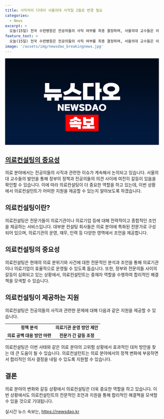 ```yaml
---
title: 사직처리 디데이 서울의대 사직일 2월로 변경 필요
categories:
  - News
excerpt: >
  오늘(15일) 전국 수련병원은 전공의들의 사직 여부를 최종 결정하며, 서울의대 교수들은 이에 대한 항의를 이어가고 있습니다. 전공의 복귀에 대한 불확실성이 여전히 높아, 복귀자가 소수일 것으로 예상됩니다. 지난 11일 기준으로 전공의 복귀율은 8%에 불과하여 의료공백 우려가 커지고 있습니다. 내일까지 전공의들의 사직 여부를 결정한 뒤, 하반기 전공의 모집 인원을 신청할 예정이며, 서울의대 교수들은 정부의 사직일자 처리 방침에 대해 강력한 의견을 제시하고 있습니다. 요약문에서 클릭 유도를 위해 의료공백 우려와 서울의대 교수들의 강력한 의견을 강조하는 것이 중요합니다.
feature_text: >
  오늘(15일) 전국 수련병원은 전공의들의 사직 여부를 최종 결정하며, 서울의대 교수들은 이에 대한 항의를 이어가고 있습니다. 전공의 복귀에 대한 불확실성이 여전히 높아, 복귀자가 소수일 것으로 예상됩니다. 지난 11일 기준으로 전공의 복귀율은 8%에 불과하여 의료공백 우려가 커지고 있습니다. 내일까지 전공의들의 사직 여부를 결정한 뒤, 하반기 전공의 모집 인원을 신청할 예정이며, 서울의대 교수들은 정부의 사직일자 처리 방침에 대해 강력한 의견을 제시하고 있습니다. 요약문에서 클릭 유도를 위해 의료공백 우려와 서울의대 교수들의 강력한 의견을 강조하는 것이 중요합니다.
image: '/assets/img/newsdao_breakingnews.jpg'
---
```


<p><img src="/assets/img/newsdao_breakingnews.jpg" alt="firstkoreanews 속보" /></p>

<h2 data-ke-size="size24"><a href="https://url.kr/9pghjn" target="_blank" rel="noopener">의료컨설팅의 중요성</a></h2>

<p data-ke-size="size16">의료 분야에서는 전공의들의 사직과 관련한 이슈가 계속해서 논의되고 있습니다. 서울의대 교수들의 발언을 통해 정부의 정책과 전공의들의 의견 사이에 여전히 갈등이 있음을 확인할 수 있습니다. 이에 따라 의료컨설팅이 더 중요한 역할을 하고 있는데, 이번 상황에서 의료컨설턴트가 어떠한 지원을 제공할 수 있는지 알아보도록 하겠습니다.</p>

<h2 data-ke-size="size26">의료컨설팅이란?</h2>

<p data-ke-size="size16">의료컨설팅은 전문가들이 의료기관이나 의료기업 등에 대해 전략적이고 종합적인 조언을 제공하는 서비스입니다. 대부분 컨설팅 회사들은 의료 분야에 특화된 전문가로 구성되어 있으며, 의료기관의 운영, 재무, 인력 등 다양한 영역에서 조언을 제공합니다.</p>

<h2 data-ke-size="size26">의료컨설팅의 중요성</h2>

<p data-ke-size="size16">의료컨설팅은 현재의 의료 분위기와 사건에 대한 전문적인 분석과 조언을 통해 의료기관이나 의료기업이 효율적으로 운영될 수 있도록 돕습니다. 또한, 정부와 전문의들 사이의 갈등이 심화되고 있는 상황에서, 의료컨설턴트는 중재자 역할을 수행하여 합리적인 해결책을 모색할 수 있습니다.</p>

<h2 data-ke-size="size26">의료컨설팅이 제공하는 지원</h2>

<p data-ke-size="size16">의료컨설팅은 전공의들의 사직과 관련한 문제에 대해 다음과 같은 지원을 제공할 수 있습니다.</p>

<table>
  <tr>
    <td style="text-align: center; height: 17px;"><b>정책 분석</b></td>
    <td style="text-align: center; height: 17px;"><b>의료기관 운영 방안 제안</b></td>
  </tr>
  <tr>
    <td style="text-align: center; height: 17px;"><b>의료 공백 대응 방안 마련</b></td>
    <td style="text-align: center; height: 17px;"><b>전문가 간 갈등 조정</b></td>
  </tr>
</table>

<p data-ke-size="size16">의료컨설팅은 이번 사태와 같은 의료 분야의 고위험 상황에서 효과적인 대처 방안을 찾는 데 큰 도움이 될 수 있습니다. 의료컨설턴트는 의료 분야에서의 정책 변화에 부응하면서 합리적인 의사 결정을 내릴 수 있도록 지원할 수 있습니다.</p>

<h2 data-ke-size="size26">결론</h2>

<p data-ke-size="size16">의료 분야의 변화와 갈등 상황에서 의료컨설팅은 더욱 중요한 역할을 하고 있습니다. 이번 상황에서도 의료컨설턴트의 전문적인 조언과 지원을 통해 합리적인 해결책을 모색할 수 있을 것으로 기대됩니다.</p>
실시간 뉴스 속보는, <a href="https://newsdao.kr" rel="dofollow">https://newsdao.kr</a>


